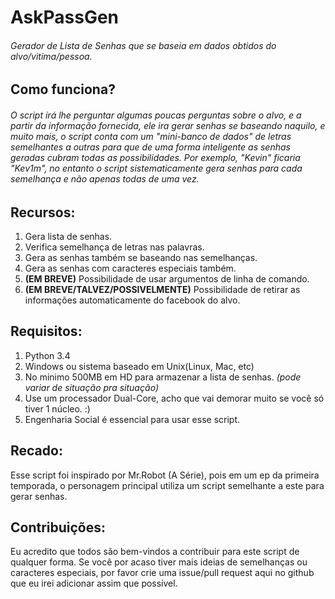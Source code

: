 # AskPassGen

###### Gerador de Lista de Senhas que se baseia em dados obtidos do alvo/vitima/pessoa.

## Como funciona?

###### O script irá lhe perguntar algumas poucas perguntas sobre o alvo, e a partir da informação fornecida, ele ira gerar senhas se baseando naquilo, e muito mais, o script conta com um "mini-banco de dados" de letras semelhantes a outras para que de uma forma inteligente as senhas geradas cubram todas as possibilidades. Por exemplo, "Kevin" ficaria "Kev1m", no entanto o script sistematicamente gera senhas para cada semelhança e não apenas todas de uma vez.

## Recursos:
1. Gera lista de senhas.
2. Verifica semelhança de letras nas palavras.
3. Gera as senhas também se baseando nas semelhanças.
4. Gera as senhas com caracteres especiais também.
4. **(EM BREVE)** Possibilidade de usar argumentos de linha de comando.
5. **(EM BREVE/TALVEZ/POSSIVELMENTE)** Possibilidade de retirar as informações automaticamente do facebook do alvo.

## Requisitos:
1. Python 3.4
2. Windows ou sistema baseado em Unix(Linux, Mac, etc)
3. No minimo 500MB em HD para armazenar a lista de senhas. *(pode variar de situação pra situação)*
4. Use um processador Dual-Core, acho que vai demorar muito se você só tiver 1 núcleo. :)
5. Engenharia Social é essencial para usar esse script. 

## Recado:
Esse script foi inspirado por Mr.Robot (A Série), pois em um ep da primeira temporada, o personagem principal utiliza um script semelhante a este para gerar senhas.

## Contribuições:
Eu acredito que todos são bem-vindos a contribuir para este script de qualquer forma. Se você por acaso tiver mais ideias de semelhanças ou caracteres especiais, por favor crie uma issue/pull request aqui no github que eu irei adicionar assim que possível.

